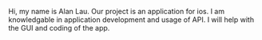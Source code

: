 Hi, my name is Alan Lau. Our project is an application for ios. I am knowledgable in application development and usage of API.
I will help with the GUI and coding of the app.
